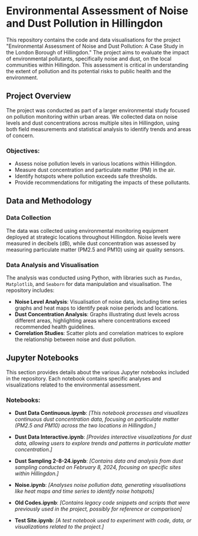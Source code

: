 # Environmental Assessment of Noise and Dust Pollution in Hillingdon

This repository contains the code and data visualisations for the project "Environmental Assessment of Noise and Dust Pollution: A Case Study in the London Borough of Hillingdon." The project aims to evaluate the impact of environmental pollutants, specifically noise and dust, on the local communities within Hillingdon. This assessment is critical in understanding the extent of pollution and its potential risks to public health and the environment.

## Project Overview

The project was conducted as part of a larger environmental study focused on pollution monitoring within urban areas. We collected data on noise levels and dust concentrations across multiple sites in Hillingdon, using both field measurements and statistical analysis to identify trends and areas of concern.

### Objectives:
- Assess noise pollution levels in various locations within Hillingdon.
- Measure dust concentration and particulate matter (PM) in the air.
- Identify hotspots where pollution exceeds safe thresholds.
- Provide recommendations for mitigating the impacts of these pollutants.

## Data and Methodology

### Data Collection
The data was collected using environmental monitoring equipment deployed at strategic locations throughout Hillingdon. Noise levels were measured in decibels (dB), while dust concentration was assessed by measuring particulate matter (PM2.5 and PM10) using air quality sensors.

### Data Analysis and Visualisation
The analysis was conducted using Python, with libraries such as `Pandas`, `Matplotlib`, and `Seaborn` for data manipulation and visualisation. The repository includes:

- **Noise Level Analysis**: Visualisation of noise data, including time series graphs and heat maps to identify peak noise periods and locations.
- **Dust Concentration Analysis**: Graphs illustrating dust levels across different areas, highlighting areas where concentrations exceed recommended health guidelines.
- **Correlation Studies**: Scatter plots and correlation matrices to explore the relationship between noise and dust pollution.

## Jupyter Notebooks

This section provides details about the various Jupyter notebooks included in the repository. Each notebook contains specific analyses and visualizations related to the environmental assessment.

### Notebooks:
- **Dust Data Continuous.ipynb**: *[This notebook processes and visualizes continuous dust concentration data, focusing on particulate matter (PM2.5 and PM10) across the two locations in Hillingdon.]*
  
- **Dust Data Interactive.ipynb**: *[Provides interactive visualizations for dust data, allowing users to explore trends and patterns in particulate matter concentration.]*
  
- **Dust Sampling 2-8-24.ipynb**: *[Contains data and analysis from dust sampling conducted on February 8, 2024, focusing on specific sites within Hillingdon.]*
  
- **Noise.ipynb**: *[Analyses noise pollution data, generating visualisations like heat maps and time series to identify noise hotspots]*
  
- **Old Codes.ipynb**: *[Contains legacy code snippets and scripts that were previously used in the project, possibly for reference or comparison]*
  
- **Test Site.ipynb**: *[A test notebook used to experiment with code, data, or visualizations related to the project.]*
